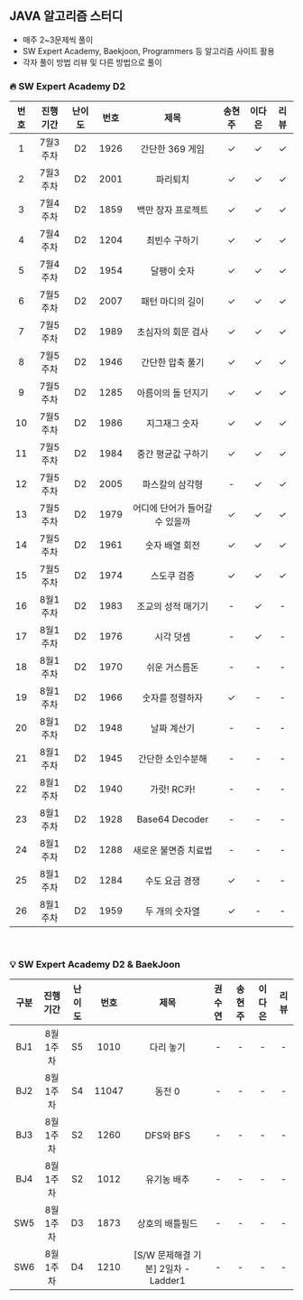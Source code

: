 ## JAVA 알고리즘 스터디
- 매주 2~3문제씩 풀이
- SW Expert Academy, Baekjoon, Programmers 등 알고리즘 사이트 활용
- 각자 풀이 방법 리뷰 및 다른 방법으로 풀이



### 🔥 SW Expert Academy D2

| 번호  | 진행기간  | 난이도 |  번호  |        제목         | 송현주 | 이다은 | 리뷰  |
|:---:|:-----:|:---:|:----:|:-----------------:|:---:|:---:|:---:|
|  1  | 7월3주차 | D2  | 1926 |    간단한 369 게임     |  ✓  |  ✓  |  ✓  |
|  2  | 7월3주차 | D2  | 2001 |       파리퇴치        |  ✓  |  ✓  |  ✓  |
|  3  | 7월4주차 | D2  | 1859 |    백만 장자 프로젝트     |  ✓  |  ✓  |  ✓  |
|  4  | 7월4주차 | D2  | 1204 |      최빈수 구하기      |  ✓  |  ✓  |  ✓  |
|  5  | 7월4주차 | D2  | 1954 |      달팽이 숫자       |  ✓  |  ✓  |  ✓  |
|  6  | 7월5주차 | D2  | 2007 |     패턴 마디의 길이     |  ✓  |  ✓  |  ✓  |
|  7  | 7월5주차 | D2  | 1989 |    초심자의 회문 검사     |  ✓  |  ✓  |  ✓  |
|  8  | 7월5주차 | D2  | 1946 |     간단한 압축 풀기     |  ✓  |  ✓  |  ✓  |
|  9  | 7월5주차 | D2  | 1285 |    아름이의 돌 던지기     |  ✓  |  ✓  |  ✓  |
| 10  | 7월5주차 | D2  | 1986 |      지그재그 숫자      |  ✓  |  ✓  |  ✓  |
| 11  | 7월5주차 | D2  | 1984 |    중간 평균값 구하기     |  ✓  |  ✓  |  ✓  |
| 12  | 7월5주차 | D2  | 2005 |     파스칼의 삼각형      |  -  |  ✓  |  ✓  |
| 13  | 7월5주차 | D2  | 1979 | 어디에 단어가 들어갈 수 있을까 |  ✓  |  ✓  |  ✓  |
| 14  | 7월5주차 | D2  | 1961 |     숫자 배열 회전      |  ✓  |  ✓  |  ✓  |
| 15  | 7월5주차 | D2  | 1974 |      스도쿠 검증       |  ✓  |  ✓  |  ✓  |
| 16  | 8월1주차 | D2  | 1983 |    조교의 성적 매기기     |  -  |  ✓  |  -  |
| 17  | 8월1주차 | D2  | 1976 |       시각 덧셈       |  -  |  ✓  |  -  |
| 18  | 8월1주차 | D2  | 1970 |      쉬운 거스름돈      |  -  |  -  |  -  |
| 19  | 8월1주차 | D2  | 1966 |     숫자를 정렬하자      |  ✓  |  -  |  -  |
| 20  | 8월1주차 | D2  | 1948 |      날짜 계산기       |  -  |  -  |  -  |
| 21  | 8월1주차 | D2  | 1945 |     간단한 소인수분해     |  -  |  -  |  -  |
| 22  | 8월1주차 | D2  | 1940 |     가랏! RC카!      |  -  |  -  |  -  |
| 23  | 8월1주차 | D2  | 1928 |  Base64 Decoder   |  -  |  -  |  -  |
| 24  | 8월1주차 | D2  | 1288 |    새로운 불면증 치료법    |  -  |  -  |  -  |
| 25  | 8월1주차 | D2  | 1284 |     수도 요금 경쟁      |  ✓  |  -  |  -  |
| 26  | 8월1주차 | D2  | 1959 |     두 개의 숫자열      |  ✓  |  -  |  -  |


<br/>

### 💡 SW Expert Academy D2 & BaekJoon 
|구분|  진행기간  | 난이도 |  번호  |        제목        | 권수연 | 송현주 | 이다은 | 리뷰  |
|:---:|:-----:|:---:|:----:|:-----------------:|:---:|:---:|:---:|:---:|
|BJ1| 8월1주차| S5  | 1010 |    다리 놓기   |  -  |  -  |   -  | -  |
|BJ2| 8월1주차| S4  | 11047 |   동전 0   |  -  |  -  |   -  | -  |
|BJ3| 8월1주차| S2  | 1260 |    DFS와 BFS   |  -  |  -  |   -  | -  |
|BJ4| 8월1주차| S2  | 1012 |    유기농 배추   |  -  |  -  |   -  | -  |
|SW5| 8월1주차| D3  | 1873 |    상호의 배틀필드   |  -  |  -  |   -  | -  |
|SW6| 8월1주차| D4  | 1210 |    [S/W 문제해결 기본] 2일차 - Ladder1   |  -  |  -  |   -  | -  |
